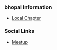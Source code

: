 ### bhopal Information
* [Local Chapter](#)

### Social Links
* [Meetup](https://www.meetup.com/OWASP-Bhopal-Chapter/)
